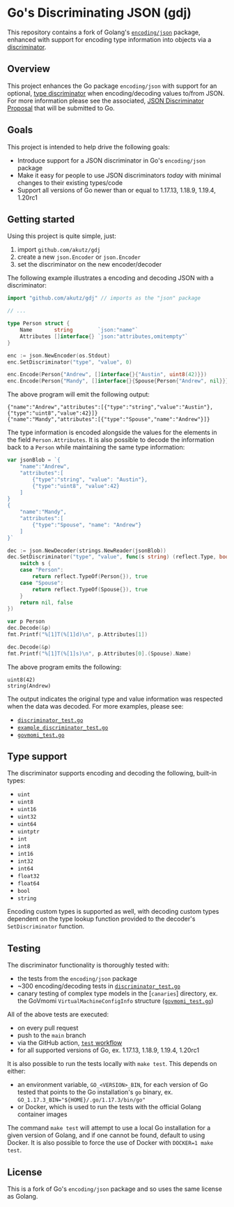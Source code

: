 # Go's Discriminating JSON (gdj)

This repository contains a fork of Golang's [`encoding/json`](https://pkg.go.dev/encoding/json) package, enhanced with support for encoding type information into objects via a [discriminator](https://www.rfc-editor.org/rfc/rfc8927#name-discriminator).

## Overview

This project enhances the Go package `encoding/json` with support for an optional, [type discriminator](https://www.rfc-editor.org/rfc/rfc8927#name-discriminator) when encoding/decoding values to/from JSON. For more information please see the associated, [JSON Discriminator Proposal](./proposal.md) that will be submitted to Go.

## Goals

This project is intended to help drive the following goals:

* Introduce support for a JSON discriminator in Go's `encoding/json` package
* Make it easy for people to use JSON discriminators _today_ with minimal changes to their existing types/code
* Support all versions of Go newer than or equal to 1.17.13, 1.18.9, 1.19.4, 1.20rc1

## Getting started

Using this project is quite simple, just:

1. import `github.com/akutz/gdj`
1. create a new `json.Encoder` or `json.Encoder`
1. set the discriminator on the new encoder/decoder

The following example illustrates a encoding and decoding JSON with a discriminator:

```go
import "github.com/akutz/gdj" // imports as the "json" package

// ...

type Person struct {
	Name       string        `json:"name"`
	Attributes []interface{} `json:"attributes,omitempty"`
}

enc := json.NewEncoder(os.Stdout)
enc.SetDiscriminator("type", "value", 0)

enc.Encode(Person{"Andrew", []interface{}{"Austin", uint8(42)}})
enc.Encode(Person{"Mandy", []interface{}{Spouse{Person{"Andrew", nil}}}})
```

The above program will emit the following output:

```
{"name":"Andrew","attributes":[{"type":"string","value":"Austin"},{"type":"uint8","value":42}]}
{"name":"Mandy","attributes":[{"type":"Spouse","name":"Andrew"}]}
```

The type information is encoded alongside the values for the elements in the field `Person.Attributes`. It is also possible to decode the information back to a `Person` while maintaining the same type information:

```go
var jsonBlob = `{
	"name":"Andrew",
	"attributes":[
		{"type":"string", "value": "Austin"},
		{"type":"uint8", "value":42}
	]
}
{
	"name":"Mandy",
	"attributes":[
		{"type":"Spouse", "name": "Andrew"}
	]
}`

dec := json.NewDecoder(strings.NewReader(jsonBlob))
dec.SetDiscriminator("type", "value", func(s string) (reflect.Type, bool) {
	switch s {
	case "Person":
		return reflect.TypeOf(Person{}), true
	case "Spouse":
		return reflect.TypeOf(Spouse{}), true
	}
	return nil, false
})

var p Person
dec.Decode(&p)
fmt.Printf("%[1]T(%[1]d)\n", p.Attributes[1])

dec.Decode(&p)
fmt.Printf("%[1]T(%[1]s)\n", p.Attributes[0].(Spouse).Name)
```

The above program emits the following:

```
uint8(42)
string(Andrew)
```

The output indicates the original type and value information was respected when the data was decoded. For more examples, please see:

* [`discriminator_test.go`](./discriminator_test.go)
* [`example_discriminator_test.go`](./example_discriminator_test.go)
* [`govmomi_test.go`](./canaries/govmomi_test.go)


## Type support

The discriminator supports encoding and decoding the following, built-in types:

* `uint`
* `uint8`
* `uint16`
* `uint32`
* `uint64`
* `uintptr`
* `int`
* `int8`
* `int16`
* `int32`
* `int64`
* `float32`
* `float64`
* `bool`
* `string`

Encoding custom types is supported as well, with decoding custom types dependent on the type lookup function provided to the decoder's `SetDiscriminator` function.


## Testing

The discriminator functionality is thoroughly tested with:

* the tests from the `encoding/json` package
* ~300 encoding/decoding tests in [`discriminator_test.go`](./discriminator_test.go)
* canary testing of complex type models in the [`canaries`] directory, ex. the GoVmomi `VirtualMachineConfigInfo` structure ([`govmomi_test.go`](./canaries/govmomi_test.go))

All of the above tests are executed:

* on every pull request
* push to the `main` branch
* via the GitHub action, [`test` workflow](./.github/workflows/test.yml)
* for all supported versions of Go, ex. 1.17.13, 1.18.9, 1.19.4, 1.20rc1

It is also possible to run the tests locally with `make test`. This depends on either:

* an environment variable, `GO_<VERSION>_BIN`, for each version of Go tested that points to the Go installation's `go` binary, ex. `GO_1.17.3_BIN="${HOME}/.go/1.17.3/bin/go"`
* or Docker, which is used to run the tests with the official Golang container images

The command `make test` will attempt to use a local Go installation for a given version of Golang, and if one cannot be found, default to using Docker. It is also possible to force the use of Docker with `DOCKER=1 make test`.

## License

This is a fork of Go's `encoding/json` package and so uses the same license as Golang.
